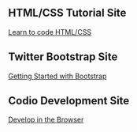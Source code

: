 <h2>HTML/CSS Tutorial Site</h2>
<a href="http://learn.shayhowe.com/html-css/" target="_blank">Learn to code HTML/CSS</a>
</br>


<h2>Twitter Bootstrap Site</h2>
<a href="http://getbootstrap.com/getting-started/ target="_blank"">Getting Started with Bootstrap</a>
</br>
<h2>Codio Development Site</h2>
<a href="http://codio.com target="_blank"">Develop in the Browser</a>
</br>
